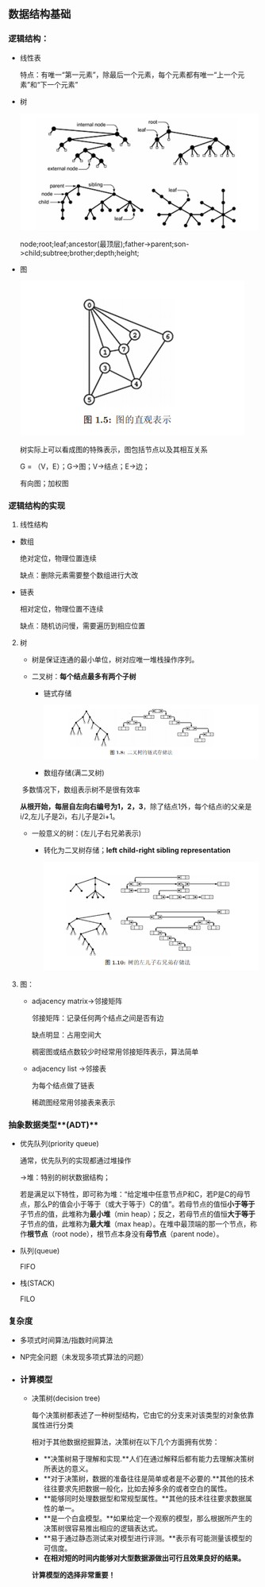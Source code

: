 ## 数据结构基础

### 逻辑结构：

- 线性表

  特点：有唯一“第一元素”，除最后一个元素，每个元素都有唯一“上一个元素”和“下一个元素”

- 树

  

  

  ![Alt](/img/1.1.png)

  

  

  ​	node;root;leaf;ancestor(最顶层);father->parent;son->child;subtree;brother;depth;height;

- 图

  ![](/img/1.2.png)

  树实际上可以看成图的特殊表示，图包括节点以及其相互关系

  G = （V，E）；G->图；V->结点；E->边；

  有向图；加权图

### 逻辑结构的实现

1. 线性结构
  - 数组

    绝对定位，物理位置连续

    缺点：删除元素需要整个数组进行大改

  - 链表

    相对定位，物理位置不连续

    缺点：随机访问慢，需要遍历到相应位置

2. 树

   - 树是保证连通的最小单位，树对应唯一堆栈操作序列。

   - 二叉树：**每个结点最多有两个子树**

     - 链式存储

       ![链式存储](img/1.3.png)

     - 数组存储(满二叉树)

   ​				多数情况下，数组表示树不是很有效率

   ​				**从根开始，每层自左向右编号为1，2，3**，除了结点1外，每个结点i的父亲是i/2,左儿子是2i，右儿子是2i+1。

   - 一般意义的树：(左儿子右兄弟表示)

     - 转化为二叉树存储；**left child-right sibling representation**

       ![](/img/1.4.png)

3. 图：

   - adjacency matrix->邻接矩阵

     邻接矩阵：记录任何两个结点之间是否有边

     缺点明显：占用空间大

     稠密图或结点数较少时经常用邻接矩阵表示，算法简单

   - adjacency list ->邻接表

     为每个结点做了链表

     稀疏图经常用邻接表来表示

### 抽象数据类型**(ADT)**

- 优先队列(priority queue)

  通常，优先队列的实现都通过堆操作

  ->堆：特别的树状数据结构；

  若是满足以下特性，即可称为堆：“给定堆中任意节点P和C，若P是C的母节点，那么P的值会小于等于（或大于等于）C的值”。若母节点的值恒**小于等于**子节点的值，此堆称为**最小堆**（min heap）；反之，若母节点的值恒**大于等于**子节点的值，此堆称为**最大堆**（max heap）。在堆中最顶端的那一个节点，称作**根节点**（root node），根节点本身没有**母节点**（parent node）。

- 队列(queue)

  FIFO

- 栈(STACK)

  FILO

### 复杂度

- 多项式时间算法/指数时间算法

- NP完全问题（未发现多项式算法的问题）

- ### 计算模型

  - 决策树(decision tree)

    每个决策树都表述了一种树型结构，它由它的分支来对该类型的对象依靠属性进行分类

    相对于其他数据挖掘算法，决策树在以下几个方面拥有优势：

    - **决策树易于理解和实现.**人们在通过解释后都有能力去理解决策树所表达的意义。
    - **对于决策树，数据的准备往往是简单或者是不必要的.**其他的技术往往要求先把数据一般化，比如去掉多余的或者空白的属性。
    - **能够同时处理数据型和常规型属性。**其他的技术往往要求数据属性的单一。
    - **是一个白盒模型。**如果给定一个观察的模型，那么根据所产生的决策树很容易推出相应的逻辑表达式。
    - **易于通过静态测试来对模型进行评测。**表示有可能测量该模型的可信度。
    - **在相对短的时间内能够对大型数据源做出可行且效果良好的结果。**

    **计算模型的选择非常重要！**